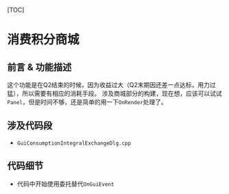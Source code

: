 [TOC]
# 消费积分商城
## 前言 & 功能描述
这个功能是在Q2结束的时候，因为收益过大（Q2末期因还差一点达标，用力过猛），所以需要有相应的消耗手段。
涉及商城部分的构建，现在想，应该可以试试`Panel`，但是时间不够，还是简单的用一下`OnRender`处理了。
## 涉及代码段
- `GuiConsumptionIntegralExchangeDlg.cpp`
## 代码细节
- 代码中开始使用委托替代`OnGuiEvent`